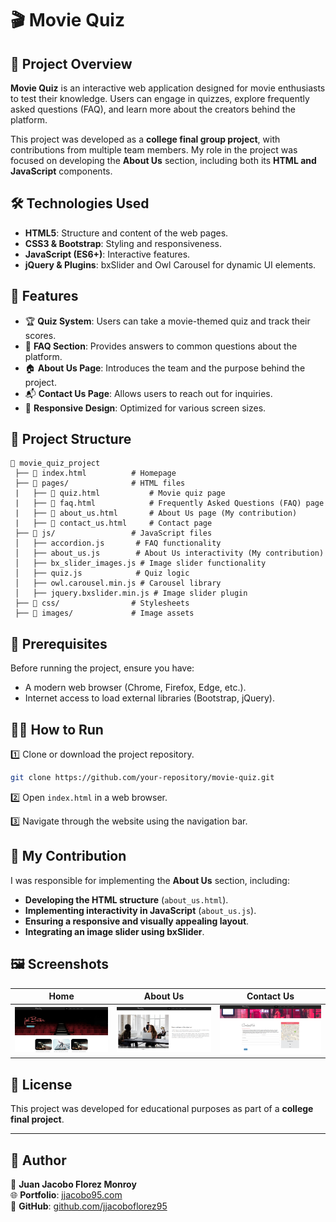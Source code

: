 # 🎬 Movie Quiz

## 📌 Project Overview

**Movie Quiz** is an interactive web application designed for movie enthusiasts to test their knowledge. Users can engage in quizzes, explore frequently asked questions (FAQ), and learn more about the creators behind the platform.

This project was developed as a **college final group project**, with contributions from multiple team members. My role in the project was focused on developing the **About Us** section, including both its **HTML and JavaScript** components.

## 🛠 Technologies Used

- **HTML5**: Structure and content of the web pages.
- **CSS3 & Bootstrap**: Styling and responsiveness.
- **JavaScript (ES6+)**: Interactive features.
- **jQuery & Plugins**: bxSlider and Owl Carousel for dynamic UI elements.

## 🚀 Features

- 🏆 **Quiz System**: Users can take a movie-themed quiz and track their scores.
- 📜 **FAQ Section**: Provides answers to common questions about the platform.
- 🏠 **About Us Page**: Introduces the team and the purpose behind the project.
- 📬 **Contact Us Page**: Allows users to reach out for inquiries.
- 🎨 **Responsive Design**: Optimized for various screen sizes.

## 📂 Project Structure

```
📁 movie_quiz_project
 ├── 📄 index.html          # Homepage
 ├── 📁 pages/              # HTML files
 |   ├── 📄 quiz.html           # Movie quiz page
 |   ├── 📄 faq.html            # Frequently Asked Questions (FAQ) page
 |   ├── 📄 about_us.html       # About Us page (My contribution)
 |   ├── 📄 contact_us.html     # Contact page
 ├── 📁 js/                 # JavaScript files
 │   ├── accordion.js       # FAQ functionality
 │   ├── about_us.js        # About Us interactivity (My contribution)
 │   ├── bx_slider_images.js # Image slider functionality
 │   ├── quiz.js            # Quiz logic
 │   ├── owl.carousel.min.js # Carousel library
 │   ├── jquery.bxslider.min.js # Image slider plugin
 ├── 📁 css/                # Stylesheets
 ├── 📁 images/             # Image assets
```

## 📌 Prerequisites

Before running the project, ensure you have:
- A modern web browser (Chrome, Firefox, Edge, etc.).
- Internet access to load external libraries (Bootstrap, jQuery).

## 🏃‍♂️ How to Run

1️⃣ Clone or download the project repository.

```sh
git clone https://github.com/your-repository/movie-quiz.git
```

2️⃣ Open `index.html` in a web browser.

3️⃣ Navigate through the website using the navigation bar.

## 🎯 My Contribution

I was responsible for implementing the **About Us** section, including:
- **Developing the HTML structure** (`about_us.html`).
- **Implementing interactivity in JavaScript** (`about_us.js`).
- **Ensuring a responsive and visually appealing layout**.
- **Integrating an image slider using bxSlider**.

## 🖼️ Screenshots

| Home | About Us | Contact Us |
|------------|---------|------------|
| ![Home](images/github/home.png) | ![About Us](images/github/about.png) | ![Contact Us](images/github/contact.png) |

## 📜 License

This project was developed for educational purposes as part of a **college final project**.

---

## 💼 Author

👤 **Juan Jacobo Florez Monroy**  
🌐 **Portfolio**: [jjacobo95.com](https://jjacobo95.com)  
🐙 **GitHub**: [github.com/jjacoboflorez95](https://github.com/jjacoboflorez95)